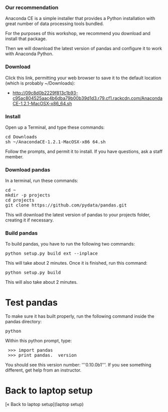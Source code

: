 ### Our recommendation

Anaconda CE is a simple installer that provides a Python installation with great number of data processing tools bundled.

For the purposes of this workshop, we recommend you download and install that package.

Then we will download the latest version of pandas and configure it to work with Anaconda Python.

### Download

Click this link, permitting your web browser to save it to the default location (which is probably ~/Downloads):

* http://09c8d0b2229f813c1b93-c95ac804525aac4b6dba79b00b39d1d3.r79.cf1.rackcdn.com/AnacondaCE-1.2.1-MacOSX-x86_64.sh

### Install

Open up a Terminal, and type these commands:

<pre>
cd Downloads
sh ~/AnacondaCE-1.2.1-MacOSX-x86_64.sh
</pre>

Follow the prompts, and permit it to install. If you have questions, ask a staff member.

### Download pandas

In a terminal, run these commands:

<pre>
cd ~
mkdir -p projects
cd projects
git clone https://github.com/pydata/pandas.git
</pre>

This will download the latest version of pandas to your projects folder, creating it if necessary.

### Build pandas

To build pandas, you have to run the following two commands:

<pre>python setup.py build_ext --inplace</pre>

This will take about 2 minutes. Once it is finished, run this command:

<pre>python setup.py build</pre>

This will also take about 2 minutes.

# Test pandas

To make sure it has built properly, run the following command inside the pandas directory:

<pre>python</pre>

Within this python prompt, type:

<pre>
 >>> import pandas
 >>> print pandas.__version__
</pre>

You should see this version number: '''0.10.0b1'''. If you see something different, get help from an instructor.

# Back to laptop setup

[&laquo; Back to laptop setup](laptop setup)